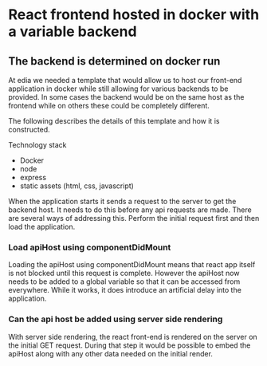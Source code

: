 # React frontend hosted in docker with a variable backend

## The backend is determined on docker run

At edia we needed a template that would allow us to host our front-end application in docker while still allowing for various backends to be provided.
In some cases the backend would be on the same host as the frontend while on others these could be completely different.

The following describes the details of this template and how it is constructed.

Technology stack

- Docker
- node
- express
- static assets (html, css, javascript)

When the application starts it sends a request to the server to get the backend host. It needs to do this before any api requests are made.
There are several ways of addressing this. Perform the initial request first and then load the application.

### Load apiHost using componentDidMount

Loading the apiHost using componentDidMount means that react app itself is not blocked until this request is complete. However the apiHost now needs to be added to a global variable so that it can be accessed from everywhere. While it works, it does introduce an artificial delay into the application.

### Can the api host be added using server side rendering

With server side rendering, the react front-end is rendered on the server on the initial GET request. During that step it would be possible to embed the apiHost along with any other data needed on the initial render.
